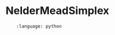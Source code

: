 # NelderMeadSimplex

```{literalinclude} ../../../modopt/core/optimization_algorithms/nelder_mead_simplex.py
    :language: python 
```
